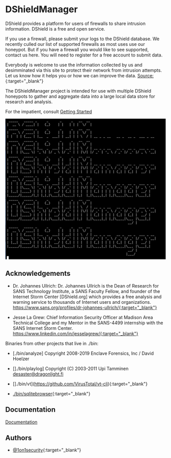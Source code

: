
# DShieldManager

DShield provides a platform for users of firewalls to share intrusion information. DShield is a free and open service.

If you use a firewall, please submit your logs to the DShield database. We recently culled our list of supported firewalls as most uses use our honeypot. But if you have a firewall you would like to see supported, contact us here. You will need to register for a free account to submit data.

Everybody is welcome to use the information collected by us and desimminated via this site to protect their network from intrusion attempts. Let us know how it helps you or how we can improve the data. [Source:](https://www.dshield.org/howto.html){:target="_blank"}

The DShieldManager project is intended for use with multiple DShield honeypots to gather and aggregate data into a large local data store for research and analysis.

For the impatient, consult [Getting Started](/docs/GETTING_STARTED.md)


![DShieldManager](https://github.com/1on1security/DShieldManager/blob/main/img/00-banner.png "DShieldManager")

## Acknowledgements

 - Dr. Johannes Ullrich: Dr. Johannes Ullrich is the Dean of Research for SANS Technology Institute, a SANS Faculty Fellow, and founder of the Internet Storm Center [DShield.org] which provides a free analysis and warning service to thousands of Internet users and organizations. https://www.sans.org/profiles/dr-johannes-ullrich/{:target="_blank"}

 - Jesse La Grew: Chief Information Security Officer at Madison Area Technical College and my Mentor in the SANS-4499 internship with the SANS Internet Storm Center. https://www.linkedin.com/in/jesselagrew/{:target="_blank"}

 Binaries from other projects that live in ./bin:

- [./bin/analyze] Copyright 2008-2019 Enclave Forensics, Inc / David Hoelzer

- []./bin/playlog] Copyright (C) 2003-2011 Upi Tamminen desaster@dragonlight.fi

- []./bin/vt](https://github.com/VirusTotal/vt-cli){:target="_blank"}

- [./bin/sqlitebrowser](https://sqlitebrowser.org/){:target="_blank"}


## Documentation

[Documentation](https://github.com/1on1security/DShieldManager/blob/main/docs/GETTING_STARTED.md)

## Authors

- [@1on1security](https://1on1security.com){:target="_blank"}

